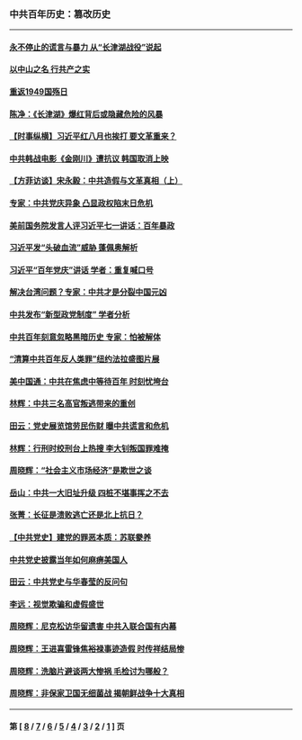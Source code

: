 ### 中共百年历史：篡改历史
---
#### [永不停止的谎言与暴力 从“长津湖战役”说起](../../pages/nf1176115/n13494094.md?12120430) 
#### [以中山之名 行共产之实](../../pages/nf1176115/n13346437.md?12120430) 
#### [重返1949国殇日](../../pages/nf1176115/n13346372.md?12120430) 
#### [陈净：《长津湖》爆红背后或隐藏危险的风暴](../../pages/nf1176115/n13314364.md?12120430) 
#### [【时事纵横】习近平红八月也挨打 要文革重来？](../../pages/nf1176115/n13231393.md?12120430) 
#### [中共韩战电影《金刚川》遭抗议 韩国取消上映](../../pages/nf1176115/n13219114.md?12120430) 
#### [【方菲访谈】宋永毅：中共造假与文革真相（上）](../../pages/nf1176115/n13200760.md?12120430) 
#### [专家：中共党庆异象 凸显政权陷末日危机](../../pages/nf1176115/n13067084.md?12120430) 
#### [美前国务院发言人评习近平七一讲话：百年暴政](../../pages/nf1176115/n13066986.md?12120430) 
#### [习近平发“头破血流”威胁 蓬佩奥解析](../../pages/nf1176115/n13063604.md?12120430) 
#### [习近平“百年党庆”讲话 学者：重复喊口号](../../pages/nf1176115/n13061411.md?12120430) 
#### [解决台湾问题？专家：中共才是分裂中国元凶](../../pages/nf1176115/n13060811.md?12120430) 
#### [中共发布“新型政党制度” 学者分析](../../pages/nf1176115/n13056354.md?12120430) 
#### [中共百年刻意忽略黑暗历史 专家：怕被解体](../../pages/nf1176115/n13056056.md?12120430) 
#### [“清算中共百年反人类罪”纽约法拉盛图片展](../../pages/nf1176115/n13052220.md?12120430) 
#### [美中国通：中共在焦虑中等待百年 时刻忧垮台](../../pages/nf1176115/n13048820.md?12120430) 
#### [林辉：中共三名高官叛逃带来的重创](../../pages/nf1176115/n13035206.md?12120430) 
#### [田云：党史展览馆劳民伤财 曝中共谎言和危机](../../pages/nf1176115/n13033900.md?12120430) 
#### [林辉：行刑时绞刑台上热搜 李大钊叛国罪难掩](../../pages/nf1176115/n13031965.md?12120430) 
#### [周晓辉：“社会主义市场经济”是欺世之谈](../../pages/nf1176115/n13024090.md?12120430) 
#### [岳山：中共一大旧址升级 四桩不堪事挥之不去](../../pages/nf1176115/n13021697.md?12120430) 
#### [张菁：长征是溃败逃亡还是北上抗日？](../../pages/nf1176115/n13020585.md?12120430) 
#### [【中共党史】建党的罪恶本质：苏联豢养](../../pages/nf1176115/n13011888.md?12120430) 
#### [中共党史披露当年如何麻痹美国人](../../pages/nf1176115/n12966400.md?12120430) 
#### [田云：中共党史与华春莹的反问句](../../pages/nf1176115/n12765178.md?12120430) 
#### [李远：视觉欺骗和虚假盛世](../../pages/nf1176115/n12993376.md?12120430) 
#### [周晓辉：尼克松访华留遗害 中共入联合国有内幕](../../pages/nf1176115/n12991422.md?12120430) 
#### [周晓辉：王进喜雷锋焦裕禄事迹造假 时传祥结局惨](../../pages/nf1176115/n12985497.md?12120430) 
#### [周晓辉：洗脑片避谈两大惨祸 毛检讨为哪般？](../../pages/nf1176115/n12971285.md?12120430) 
#### [周晓辉：非保家卫国无细菌战 揭朝鲜战争十大真相](../../pages/nf1176115/n12954161.md?12120430) 

---
#### 第 [ [8](./8.md?12120430) / [7](./7.md?12120430) / [6](./6.md?12120430) / [5](./5.md?12120430) / [4](./4.md?12120430) / [3](./3.md?12120430) / [2](./2.md?12120430) / [1](./1.md?12120430) ] 页
